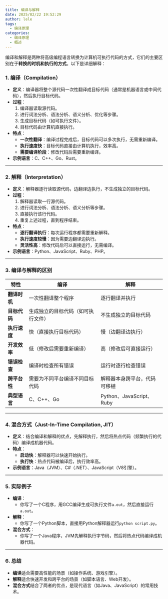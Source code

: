 ```yaml
---
title: 编译与解释
date: 2025/02/22 19:52:29
author: lele
tags:
  - 编译原理
categories:
  - 编译原理
  - 概述
---
```

编译和解释是两种将高级编程语言转换为计算机可执行代码的方式，它们的主要区别在于**转换的时机和执行的方式**。以下是详细解释：



### **1. 编译（Compilation）**
- **定义**：编译器将整个源代码一次性翻译成目标代码（通常是机器语言或中间代码），然后执行目标代码。
- **过程**：
  1. 编译器读取源代码。
  2. 进行词法分析、语法分析、语义分析、优化等步骤。
  3. 生成目标代码（如可执行文件）。
  4. 目标代码由计算机直接执行。
- **特点**：
  - **一次性翻译**：编译过程完成后，目标代码可以多次执行，无需重新编译。
  - **执行速度快**：目标代码直接由计算机执行，效率高。
  - **需要编译阶段**：修改代码后需要重新编译。
- **示例语言**：C、C++、Go、Rust。

---

### **2. 解释（Interpretation）**
- **定义**：解释器逐行读取源代码，边翻译边执行，不生成独立的目标代码。
- **过程**：
  1. 解释器读取一行源代码。
  2. 进行词法分析、语法分析、语义分析等步骤。
  3. 直接执行该行代码。
  4. 重复上述过程，直到程序结束。
- **特点**：
  - **逐行翻译执行**：每次运行程序都需要重新解释。
  - **执行速度较慢**：因为需要边翻译边执行。
  - **灵活性高**：修改代码后可以直接运行，无需编译。
- **示例语言**：Python、JavaScript、Ruby、PHP。

---

### **3. 编译与解释的区别**
| **特性**         | **编译**                          | **解释**                          |
|------------------|-----------------------------------|-----------------------------------|
| **翻译时机**      | 一次性翻译整个程序                | 逐行翻译并执行                    |
| **目标代码**      | 生成独立的目标代码（如可执行文件）| 不生成独立的目标代码              |
| **执行速度**      | 快（直接执行目标代码）            | 慢（边翻译边执行）                |
| **开发效率**      | 低（修改后需要重新编译）          | 高（修改后可直接运行）            |
| **错误检查**      | 编译时检查所有错误                | 运行时逐行检查错误                |
| **跨平台性**      | 需要为不同平台编译不同目标代码    | 解释器本身跨平台，代码可移植      |
| **典型语言**      | C、C++、Go                        | Python、JavaScript、Ruby          |

---

### **4. 混合方式（Just-In-Time Compilation, JIT）**
- **定义**：结合编译和解释的优点，先解释执行，然后将热点代码（频繁执行的代码）编译成机器代码。
- **特点**：
  - **启动快**：解释器可以快速开始执行。
  - **执行快**：热点代码被编译后，执行效率高。
- **示例语言**：Java（JVM）、C#（.NET）、JavaScript（V8引擎）。

---

### **5. 实际例子**
- **编译**：
  - 你写了一个C程序，用GCC编译生成可执行文件`a.out`，然后直接运行`a.out`。
- **解释**：
  - 你写了一个Python脚本，直接用Python解释器运行`python script.py`。
- **混合方式**：
  - 你写了一个Java程序，JVM先解释执行字节码，然后将热点代码编译成机器代码。

---

### **6. 总结**
- **编译**适合需要高性能的场景（如操作系统、游戏引擎）。
- **解释**适合快速开发和跨平台的场景（如脚本语言、Web开发）。
- **混合方式**结合了两者的优点，是现代语言（如Java、JavaScript）的常用技术。
